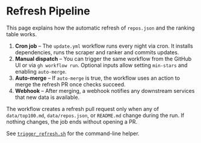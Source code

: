 # Refresh Pipeline

This page explains how the automatic refresh of `repos.json` and the ranking table works.

1. **Cron job** – The `update.yml` workflow runs every night via cron. It installs dependencies, runs the scraper and ranker and commits updates.
2. **Manual dispatch** – You can trigger the same workflow from the GitHub UI or via `gh workflow run`. Optional inputs allow setting `min-stars` and enabling `auto-merge`.
3. **Auto-merge** – If `auto-merge` is true, the workflow uses an action to merge the refresh PR once checks succeed.
4. **Webhook** – After merging, a webhook notifies any downstream services that new data is available.

The workflow creates a refresh pull request only when any of
`data/top100.md`, `data/repos.json`, or `README.md` change during the run.
If nothing changes, the job ends without opening a PR.

See [`trigger_refresh.sh`](https://github.com/adrianwedd/Agentic-Index/blob/main/scripts/trigger_refresh.sh) for the command-line helper.
